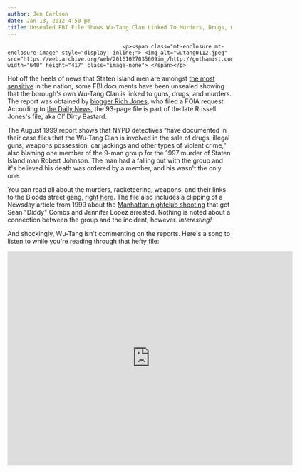 ```yaml
---
author: Jen Carlson
date: Jan 13, 2012 4:50 pm
title: Unsealed FBI File Shows Wu-Tang Clan Linked To Murders, Drugs, Guns!
---
```


	
										<p><span class="mt-enclosure mt-enclosure-image" style="display: inline;"> <img alt="wutang0112.jpeg" src="https://web.archive.org/web/20161027035609im_/http://gothamist.com/attachments/arts_jen/wutang0112.jpeg" width="640" height="417" class="image-none"> </span></p>

<p>Hot off the heels of news that Staten Island men are amongst <a href="https://web.archive.org/web/20161027035609/http://gothamist.com/2012/01/12/staten_island_men_are_the_most_sens.php">the most sensitive</a> in the nation, some FBI documents have been unsealed showing that the borough&apos;s own Wu-Tang Clan is linked to guns, drugs, and murders. The report was obtained by <a href="https://web.archive.org/web/20161027035609/http://gun.io/blog/i-got-ol-dirty-bastards-fbi-file/">blogger Rich Jones</a>, who filed a FOIA request. According to <a href="https://web.archive.org/web/20161027035609/http://www.nydailynews.com/new-york/ol-dirty-bastard-fbi-file-filled-drug-gun-murder-allegations-wu-tang-clan-article-1.1005698#ixzz1jNBjZSsl">the Daily News</a>, the 93-page file is part of the late Russell Jones&apos;s file, aka Ol&#x2019; Dirty Bastard.</p>

<p>The August 1999 report shows that NYPD detectives &#x201C;have documented in their case files that the Wu-Tang Clan is involved in the sale of drugs, illegal guns, weapons possession, car jackings and other types of violent crime,&#x201D; also blaming one member of the 9-man group for the 1997 murder of Staten Island man Robert Johnson. The man had a falling out with the group and it&apos;s believed his death was ordered by a member, and his wasn&apos;t the only one.</p>

<p>You can read all about the murders, racketeering, weapons, and their links to the Bloods street gang, <a href="https://web.archive.org/web/20161027035609/http://gun.io/blog/i-got-ol-dirty-bastards-fbi-file/">right here</a>. The file also includes a clipping of a Newsday article from 1999 about the <a href="https://web.archive.org/web/20161027035609/http://gothamist.com/2011/06/23/diddy_finally_settles_lawsuits_from.php">Manhattan nightclub shooting</a> that got Sean &quot;Diddy&quot; Combs and Jennifer Lopez arrested. Nothing is noted about a connection between the group and the incident, however. <em>Interesting!</em></p>

<p>And shockingly, Wu-Tang isn&apos;t commenting on the reports. Here&apos;s a song to listen to while you&apos;re reading through that hefty file: </p>

<p><iframe width="640" height="480" src="https://web.archive.org/web/20161027035609if_/http://www.youtube.com/embed/bjZRAvsZf1g" frameborder="0" allowfullscreen></iframe></p>					
										
									
				